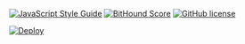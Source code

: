 [![JavaScript Style Guide](https://img.shields.io/badge/code%20style-standard-brightgreen.svg)](http://standardjs.com/)
[![BitHound Score](https://www.bithound.io/github/plispe/express-es-rest-skeleton/badges/score.svg)](https://www.bithound.io/plispe/express-es-rest-skeleton)
[![GitHub license](https://img.shields.io/github/license/plispe/express-es-rest-skeleton.svg)](https://github.com/plispe/express-es-rest-skeleton/blob/master/LICENSE)

[![Deploy](https://www.herokucdn.com/deploy/button.svg)](https://heroku.com/deploy?template=https://github.com/plispe/express-es-rest-skeleton)
